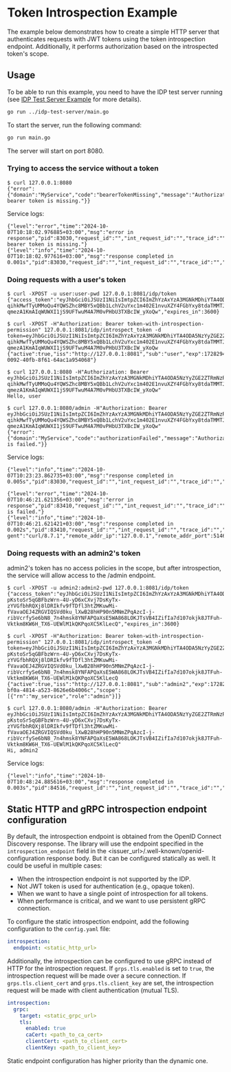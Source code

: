 # Token Introspection Example

The example below demonstrates how to create a simple HTTP server that authenticates requests with JWT tokens using the token introspection endpoint.
Additionally, it performs authorization based on the introspected token's scope.

## Usage

To be able to run this example, you need to have the IDP test server running (see [IDP Test Server Example](../idp-test-server/README.md) for more details).

```bash
go run ../idp-test-server/main.go
```

To start the server, run the following command:

```bash
go run main.go
```

The server will start on port 8080.

### Trying to access the service without a token

```shell
$ curl 127.0.0.1:8080
{"error":{"domain":"MyService","code":"bearerTokenMissing","message":"Authorization bearer token is missing."}}
```
Service logs:
```
{"level":"error","time":"2024-10-07T10:18:02.976885+03:00","msg":"error in response","pid":83030,"request_id":"","int_request_id":"","trace_id":"","error_code":"bearerTokenMissing","error_message":"Authorization bearer token is missing."}
{"level":"info","time":"2024-10-07T10:18:02.977616+03:00","msg":"response completed in 0.001s","pid":83030,"request_id":"","int_request_id":"","trace_id":"","method":"GET","uri":"/","remote_addr":"127.0.0.1:50735","content_length":0,"user_agent":"curl/8.7.1","remote_addr_ip":"127.0.0.1","remote_addr_port":50735,"duration_ms":0,"duration":798,"status":401,"bytes_sent":111}
```

### Doing requests with a user's token

```shell
$ curl -XPOST -u user:user-pwd 127.0.0.1:8081/idp/token
{"access_token":"eyJhbGciOiJSUzI1NiIsImtpZCI6ImZhYzAxYzA3MGNkMDhiYTA4ODA5NzYyZGE2ZTRmNzRhZjE0ZTQ3OTAiLCJ0eXAiOiJhdCtqd3QifQ.eyJpc3MiOiJodHRwOi8vMTI3LjAuMC4xOjgwODEiLCJzdWIiOiJ1c2VyIiwiZXhwIjoxNzI4Mjk0ODY5LCJqdGkiOiI0NzRhZTRiYS0wMDkyLTQwZmItOGY2MS02NGFjMWE5NTQwNjgifQ.mIDx9XuqRZmaWtshrSMGuzC2ONQDOqliwuiCctQVCS_a_U19mbs2pbSNJXVd8TmPb2abP7ANgaF9htyuJohdyaIcgFU92dK_ParunHH-qihkMwfTyUMMoQu4YQWSZhc8MBY5xQBb1LchV2uYxc1m402E1nvuXZY4FGbYxy8tdaTMMTJWBjStouMZ0meSDvwSP2mu7J8pCD4V3J6Um4gxtfaesovdyXahdlCwh34e0ey2_KcIuGR3QCOJYNRyEG2CYuMe5mfSrC5f0PkLpBY3G94pSJ_naf0qg4Xz-qmezA1KmAIqWUWXI1jS9UFTwuM4A7M0vPHbU3TXBcIW_yXoQw","expires_in":3600}

$ curl -XPOST -H"Authorization: Bearer token-with-introspection-permission" 127.0.0.1:8081/idp/introspect_token -d token=eyJhbGciOiJSUzI1NiIsImtpZCI6ImZhYzAxYzA3MGNkMDhiYTA4ODA5NzYyZGE2ZTRmNzRhZjE0ZTQ3OTAiLCJ0eXAiOiJhdCtqd3QifQ.eyJpc3MiOiJodHRwOi8vMTI3LjAuMC4xOjgwODEiLCJzdWIiOiJ1c2VyIiwiZXhwIjoxNzI4Mjk0ODY5LCJqdGkiOiI0NzRhZTRiYS0wMDkyLTQwZmItOGY2MS02NGFjMWE5NTQwNjgifQ.mIDx9XuqRZmaWtshrSMGuzC2ONQDOqliwuiCctQVCS_a_U19mbs2pbSNJXVd8TmPb2abP7ANgaF9htyuJohdyaIcgFU92dK_ParunHH-qihkMwfTyUMMoQu4YQWSZhc8MBY5xQBb1LchV2uYxc1m402E1nvuXZY4FGbYxy8tdaTMMTJWBjStouMZ0meSDvwSP2mu7J8pCD4V3J6Um4gxtfaesovdyXahdlCwh34e0ey2_KcIuGR3QCOJYNRyEG2CYuMe5mfSrC5f0PkLpBY3G94pSJ_naf0qg4Xz-qmezA1KmAIqWUWXI1jS9UFTwuM4A7M0vPHbU3TXBcIW_yXoQw
{"active":true,"iss":"http://127.0.0.1:8081","sub":"user","exp":1728294869,"jti":"474ae4ba-0092-40fb-8f61-64ac1a954068"}

$ curl 127.0.0.1:8080 -H"Authorization: Bearer eyJhbGciOiJSUzI1NiIsImtpZCI6ImZhYzAxYzA3MGNkMDhiYTA4ODA5NzYyZGE2ZTRmNzRhZjE0ZTQ3OTAiLCJ0eXAiOiJhdCtqd3QifQ.eyJpc3MiOiJodHRwOi8vMTI3LjAuMC4xOjgwODEiLCJzdWIiOiJ1c2VyIiwiZXhwIjoxNzI4Mjk0ODY5LCJqdGkiOiI0NzRhZTRiYS0wMDkyLTQwZmItOGY2MS02NGFjMWE5NTQwNjgifQ.mIDx9XuqRZmaWtshrSMGuzC2ONQDOqliwuiCctQVCS_a_U19mbs2pbSNJXVd8TmPb2abP7ANgaF9htyuJohdyaIcgFU92dK_ParunHH-qihkMwfTyUMMoQu4YQWSZhc8MBY5xQBb1LchV2uYxc1m402E1nvuXZY4FGbYxy8tdaTMMTJWBjStouMZ0meSDvwSP2mu7J8pCD4V3J6Um4gxtfaesovdyXahdlCwh34e0ey2_KcIuGR3QCOJYNRyEG2CYuMe5mfSrC5f0PkLpBY3G94pSJ_naf0qg4Xz-qmezA1KmAIqWUWXI1jS9UFTwuM4A7M0vPHbU3TXBcIW_yXoQw"
Hello, user

$ curl 127.0.0.1:8080/admin -H"Authorization: Bearer eyJhbGciOiJSUzI1NiIsImtpZCI6ImZhYzAxYzA3MGNkMDhiYTA4ODA5NzYyZGE2ZTRmNzRhZjE0ZTQ3OTAiLCJ0eXAiOiJhdCtqd3QifQ.eyJpc3MiOiJodHRwOi8vMTI3LjAuMC4xOjgwODEiLCJzdWIiOiJ1c2VyIiwiZXhwIjoxNzI4Mjk0ODY5LCJqdGkiOiI0NzRhZTRiYS0wMDkyLTQwZmItOGY2MS02NGFjMWE5NTQwNjgifQ.mIDx9XuqRZmaWtshrSMGuzC2ONQDOqliwuiCctQVCS_a_U19mbs2pbSNJXVd8TmPb2abP7ANgaF9htyuJohdyaIcgFU92dK_ParunHH-qihkMwfTyUMMoQu4YQWSZhc8MBY5xQBb1LchV2uYxc1m402E1nvuXZY4FGbYxy8tdaTMMTJWBjStouMZ0meSDvwSP2mu7J8pCD4V3J6Um4gxtfaesovdyXahdlCwh34e0ey2_KcIuGR3QCOJYNRyEG2CYuMe5mfSrC5f0PkLpBY3G94pSJ_naf0qg4Xz-qmezA1KmAIqWUWXI1jS9UFTwuM4A7M0vPHbU3TXBcIW_yXoQw"
{"error":{"domain":"MyService","code":"authorizationFailed","message":"Authorization is failed."}}
```
Service logs:
```
{"level":"info","time":"2024-10-07T10:23:23.862735+03:00","msg":"response completed in 0.005s","pid":83030,"request_id":"","int_request_id":"","trace_id":"","method":"GET","uri":"/","remote_addr":"127.0.0.1:50886","content_length":0,"user_agent":"curl/8.7.1","remote_addr_ip":"127.0.0.1","remote_addr_port":50886,"duration_ms":4,"duration":4688,"status":200,"bytes_sent":11}

{"level":"error","time":"2024-10-07T10:46:21.621356+03:00","msg":"error in response","pid":83410,"request_id":"","int_request_id":"","trace_id":"","error_code":"authorizationFailed","error_message":"Authorization is failed."}
{"level":"info","time":"2024-10-07T10:46:21.621421+03:00","msg":"response completed in 0.002s","pid":83410,"request_id":"","int_request_id":"","trace_id":"","method":"GET","uri":"/admin","remote_addr":"127.0.0.1:51469","content_length":0,"user_a
gent":"curl/8.7.1","remote_addr_ip":"127.0.0.1","remote_addr_port":51469,"duration_ms":1,"duration":1673,"status":403,"bytes_sent":98}
```

### Doing requests with an admin2's token

admin2's token has no access policies in the scope, but after introspection, the service will allow access to the /admin endpoint.

```shell
$ curl -XPOST -u admin2:admin2-pwd 127.0.0.1:8081/idp/token
{"access_token":"eyJhbGciOiJSUzI1NiIsImtpZCI6ImZhYzAxYzA3MGNkMDhiYTA4ODA5NzYyZGE2ZTRmNzRhZjE0ZTQ3OTAiLCJ0eXAiOiJhdCtqd3QifQ.eyJpc3MiOiJodHRwOi8vMTI3LjAuMC4xOjgwODEiLCJzdWIiOiJhZG1pbjIiLCJleHAiOjE3MjgyOTQ3MjksImp0aSI6ImZkY2QyMzRiLWJmMGEtNDgxNC1hNTIzLTg2MjZlNmI0MDA2YyJ9.ZCkklH8UtCnL6KLV1L1wimNEKJqCBPErzslNBu_Ox9Cahg590nl1TwdnOrIQgjvPTgRzk5hpiFEiXIsCY1uxtxTiWKtRqGPnKRnityvnQ7VMEc7Iwj-pKstoSr5qGBFbzWrn-4U-yD6xCXvj7DsKyTx-zYVGfbhRQXj8lDRIkfv9fTDfl3htZMKuwMi-fVavaOEJ4ZRGVIQSVd0ku_lXwB28hHP90n5MNmZPqAzcI-j-ribVcrfySe6bN8_7n4hmsk8YNFAPQaXsE5WA868LOKJTsVB4IZifIa7d107okjk8JTFuh-Vktkm8KW6H_TX6-UEWlM1kQKPqoXC5KlLecQ","expires_in":3600}

$ curl -XPOST -H"Authorization: Bearer token-with-introspection-permission" 127.0.0.1:8081/idp/introspect_token -d token=eyJhbGciOiJSUzI1NiIsImtpZCI6ImZhYzAxYzA3MGNkMDhiYTA4ODA5NzYyZGE2ZTRmNzRhZjE0ZTQ3OTAiLCJ0eXAiOiJhdCtqd3QifQ.eyJpc3MiOiJodHRwOi8vMTI3LjAuMC4xOjgwODEiLCJzdWIiOiJhZG1pbjIiLCJleHAiOjE3MjgyOTQ3MjksImp0aSI6ImZkY2QyMzRiLWJmMGEtNDgxNC1hNTIzLTg2MjZlNmI0MDA2YyJ9.ZCkklH8UtCnL6KLV1L1wimNEKJqCBPErzslNBu_Ox9Cahg590nl1TwdnOrIQgjvPTgRzk5hpiFEiXIsCY1uxtxTiWKtRqGPnKRnityvnQ7VMEc7Iwj-pKstoSr5qGBFbzWrn-4U-yD6xCXvj7DsKyTx-zYVGfbhRQXj8lDRIkfv9fTDfl3htZMKuwMi-fVavaOEJ4ZRGVIQSVd0ku_lXwB28hHP90n5MNmZPqAzcI-j-ribVcrfySe6bN8_7n4hmsk8YNFAPQaXsE5WA868LOKJTsVB4IZifIa7d107okjk8JTFuh-Vktkm8KW6H_TX6-UEWlM1kQKPqoXC5KlLecQ
{"active":true,"iss":"http://127.0.0.1:8081","sub":"admin2","exp":1728294729,"jti":"fdcd234b-bf0a-4814-a523-8626e6b4006c","scope":[{"rn":"my_service","role":"admin"}]}

$ curl 127.0.0.1:8080/admin -H"Authorization: Bearer eyJhbGciOiJSUzI1NiIsImtpZCI6ImZhYzAxYzA3MGNkMDhiYTA4ODA5NzYyZGE2ZTRmNzRhZjE0ZTQ3OTAiLCJ0eXAiOiJhdCtqd3QifQ.eyJpc3MiOiJodHRwOi8vMTI3LjAuMC4xOjgwODEiLCJzdWIiOiJhZG1pbjIiLCJleHAiOjE3MjgyOTQ3MjksImp0aSI6ImZkY2QyMzRiLWJmMGEtNDgxNC1hNTIzLTg2MjZlNmI0MDA2YyJ9.ZCkklH8UtCnL6KLV1L1wimNEKJqCBPErzslNBu_Ox9Cahg590nl1TwdnOrIQgjvPTgRzk5hpiFEiXIsCY1uxtxTiWKtRqGPnKRnityvnQ7VMEc7Iwj-pKstoSr5qGBFbzWrn-4U-yD6xCXvj7DsKyTx-zYVGfbhRQXj8lDRIkfv9fTDfl3htZMKuwMi-fVavaOEJ4ZRGVIQSVd0ku_lXwB28hHP90n5MNmZPqAzcI-j-ribVcrfySe6bN8_7n4hmsk8YNFAPQaXsE5WA868LOKJTsVB4IZifIa7d107okjk8JTFuh-Vktkm8KW6H_TX6-UEWlM1kQKPqoXC5KlLecQ"
Hi, admin2
```
Service logs:
```
{"level":"info","time":"2024-10-07T10:48:24.885616+03:00","msg":"response completed in 0.003s","pid":84516,"request_id":"","int_request_id":"","trace_id":"","method":"GET","uri":"/admin","remote_addr":"127.0.0.1:51527","content_length":0,"user_agent":"curl/8.7.1","remote_addr_ip":"127.0.0.1","remote_addr_port":51527,"duration_ms":2,"duration":2866,"status":200,"bytes_sent":10}
```

## Static HTTP and gRPC introspection endpoint configuration

By default, the introspection endpoint is obtained from the OpenID Connect Discovery response. The library will use the endpoint specified in the `introspection_endpoint` field in the <issuer_url>/.well-known/openid-configuration response body.
But it can be configured statically as well. It could be useful in multiple cases:
- When the introspection endpoint is not supported by the IDP.
- Not JWT token is used for authentication (e.g., opaque token).
- When we want to have a single point of introspection for all tokens.
- When performance is critical, and we want to use persistent gRPC connection.

To configure the static introspection endpoint, add the following configuration to the `config.yaml` file:

```yaml
introspection:
  endpoint: <static_http_url>
```

Additionally, the introspection can be configured to use gRPC instead of HTTP for the introspection request.
If `grps.tls.enabled` is set to `true`, the introspection request will be made over a secure connection.
If `grps.tls.client_cert` and `grps.tls.client_key` are set, the introspection request will be made with client authentication (mutual TLS).

```yaml
introspection:
  grpc:
    target: <static_grpc_url>
    tls:
      enabled: true
      caCert: <path_to_ca_cert>
      clientCert: <path_to_client_cert>
      clientKey: <path_to_client_key>
```

Static endpoint configuration has higher priority than the dynamic one.
